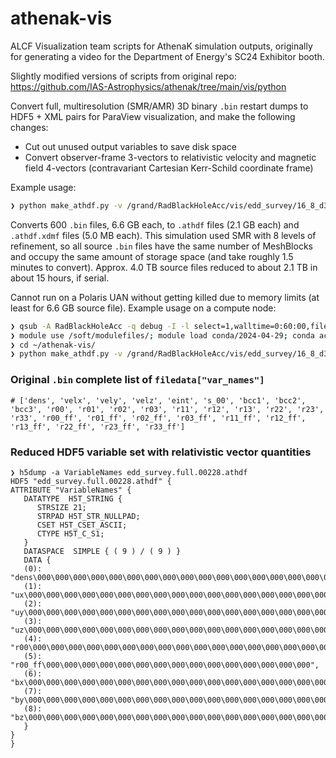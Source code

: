 # athenak-vis
ALCF Visualization team scripts for AthenaK simulation outputs, originally for generating a video for the Department of Energy's SC24 Exhibitor booth. 

Slightly modified versions of scripts from original repo: https://github.com/IAS-Astrophysics/athenak/tree/main/vis/python

Convert full, multiresolution (SMR/AMR) 3D binary `.bin` restart dumps to HDF5 + XML pairs for ParaView visualization, and make the following changes:
- Cut out unused output variables to save disk space
- Convert observer-frame 3-vectors to relativistic velocity and magnetic field 4-vectors (contravariant Cartesian Kerr-Schild coordinate frame)

Example usage:
```bash
❯ python make_athdf.py -v /grand/RadBlackHoleAcc/vis/edd_survey/16_8_d30_s3/edd_survey.full
```

Converts 600 `.bin` files, 6.6 GB each, to `.athdf` files (2.1 GB each) and `.athdf.xdmf` files (5.0 MB each).  This simulation used SMR with 8 levels of refinement, so all source `.bin` files have the same number of MeshBlocks and occupy the same amount of storage space (and take roughly 1.5 minutes to convert). Approx. 4.0 TB source files reduced to about 2.1 TB in about 15 hours, if serial.

Cannot run on a Polaris UAN without getting killed due to memory limits (at least for 6.6 GB source file). Example usage on a compute node:
```bash
❯ qsub -A RadBlackHoleAcc -q debug -I -l select=1,walltime=0:60:00,filesystems=swift:grand
❯ module use /soft/modulefiles/; module load conda/2024-04-29; conda activate
❯ cd ~/athenak-vis/
❯ python make_athdf.py -v /grand/RadBlackHoleAcc/vis/edd_survey/16_8_d30_s3/edd_survey.full
```

### Original `.bin` complete list of `filedata["var_names"]`
```
# ['dens', 'velx', 'vely', 'velz', 'eint', 's_00', 'bcc1', 'bcc2', 'bcc3', 'r00', 'r01', 'r02', 'r03', 'r11', 'r12', 'r13', 'r22', 'r23', 'r33', 'r00_ff', 'r01_ff', 'r02_ff', 'r03_ff', 'r11_ff', 'r12_ff', 'r13_ff', 'r22_ff', 'r23_ff', 'r33_ff']
```

### Reduced HDF5 variable set with relativistic vector quantities

```
❯ h5dump -a VariableNames edd_survey.full.00228.athdf
HDF5 "edd_survey.full.00228.athdf" {
ATTRIBUTE "VariableNames" {
   DATATYPE  H5T_STRING {
      STRSIZE 21;
      STRPAD H5T_STR_NULLPAD;
      CSET H5T_CSET_ASCII;
      CTYPE H5T_C_S1;
   }
   DATASPACE  SIMPLE { ( 9 ) / ( 9 ) }
   DATA {
   (0): "dens\000\000\000\000\000\000\000\000\000\000\000\000\000\000\000\000\000",
   (1): "ux\000\000\000\000\000\000\000\000\000\000\000\000\000\000\000\000\000\000\000",
   (2): "uy\000\000\000\000\000\000\000\000\000\000\000\000\000\000\000\000\000\000\000",
   (3): "uz\000\000\000\000\000\000\000\000\000\000\000\000\000\000\000\000\000\000\000",
   (4): "r00\000\000\000\000\000\000\000\000\000\000\000\000\000\000\000\000\000\000",
   (5): "r00_ff\000\000\000\000\000\000\000\000\000\000\000\000\000\000\000",
   (6): "bx\000\000\000\000\000\000\000\000\000\000\000\000\000\000\000\000\000\000\000",
   (7): "by\000\000\000\000\000\000\000\000\000\000\000\000\000\000\000\000\000\000\000",
   (8): "bz\000\000\000\000\000\000\000\000\000\000\000\000\000\000\000\000\000\000\000"
   }
}
}
```
